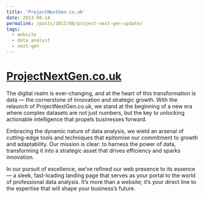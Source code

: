 ```yaml
---
title: 'ProjectNextGen.co.uk'
date: 2013-08-14
permalink: /posts/2013/08/project-next-gen-update/
tags:
  - website
  - data analyst
  - next-gen
---
```


[ProjectNextGen.co.uk](https://projectnextgen.co.uk)
======

The digital realm is ever-changing, and at the heart of this transformation is data — the cornerstone of innovation and strategic growth. With the relaunch of ProjectNextGen.co.uk, we stand at the beginning of a new era where complex datasets are not just numbers, but the key to unlocking actionable intelligence that propels businesses forward.

Embracing the dynamic nature of data analysis, we wield an arsenal of cutting-edge tools and techniques that epitomise our commitment to growth and adaptability. Our mission is clear: to harness the power of data, transforming it into a strategic asset that drives efficiency and sparks innovation.

In our pursuit of excellence, we’ve refined our web presence to its essence — a sleek, fast-loading landing page that serves as your portal to the world of professional data analysis. It’s more than a website; it’s your direct line to the expertise that will shape your business’s future.
